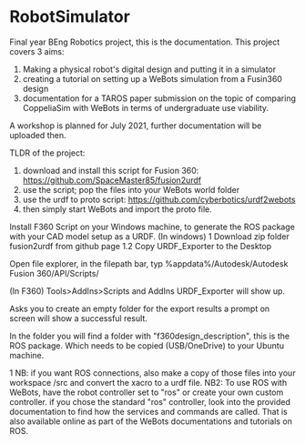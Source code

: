 # RobotSimulator
Final year BEng Robotics project, this is the documentation.
This project covers 3 aims:

1) Making a physical robot's digital design and putting it in a simulator
2) creating a tutorial on setting up a WeBots simulation from a Fusin360 design
3) documentation for a TAROS paper submission on the topic of comparing CoppeliaSim with WeBots in terms of undergraduate use viability.


A workshop is planned for July 2021, further documentation will be uploaded then.


TLDR of the project:

1) download and install this script for Fusion 360: https://github.com/SpaceMaster85/fusion2urdf
2) use the script; pop the files into your WeBots world folder
3) use the urdf to proto script: https://github.com/cyberbotics/urdf2webots
4) then simply start WeBots and import the proto file.

Install F360 Script on your Windows machine, to generate the ROS package with your CAD model setup as a URDF.
(In windows)
1 Download zip folder fusion2urdf from github page
1.2 Copy URDF_Exporter to the Desktop

Open file explorer, in the filepath bar, typ %appdata%/Autodesk/Autodesk Fusion 360/API/Scripts/

(In F360)
Tools>AddIns>Scripts and AddIns
URDF_Exporter will show up.

Asks you to create an empty folder for the export results
a prompt on screen will show a successful result.

In the folder you will find a folder with "f360design_description", this is the ROS package. Which needs to be copied (USB/OneDrive) to your Ubuntu machine.



1
NB: if you want ROS connections, also make a copy of those files into your workspace /src and convert the xacro to a urdf file.
NB2: To use ROS with WeBots, have the robot controller set to "ros" or create your own custom controller. if you chose the standard "ros" controller, look into the provided documentation to find how the services and commands are called. That is also available online as part of the WeBots documentations and tutorials on ROS.
